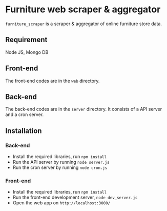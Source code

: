 # Furniture web scraper & aggregator
`furniture_scraper` is a scraper &amp; aggregator of online furniture store data.

## Requirement

Node JS, Mongo DB

## Front-end

The front-end codes are in the `web` directory.

## Back-end

The back-end codes are in the `server` directory. It consists of a API server and a cron server.

## Installation

### Back-end

* Install the required libraries, run `npm install`
* Run the API server by running `node server.js`
* Run the cron server by running `node cron.js`

### Front-end

* Install the required libraries, run `npm install`
* Run the front-end development server, `node dev_server.js`
* Open the web app on `http://localhost:3000/`



